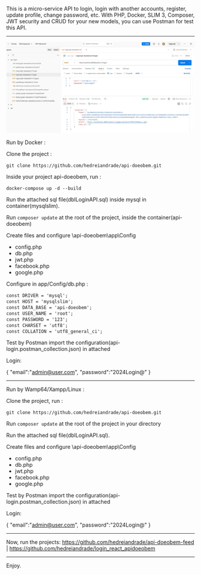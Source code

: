 This is a micro-service API to login, login with another accounts, register, update profile, change password, etc. With PHP, Docker, SLIM 3, Composer, JWT security and CRUD for your new models, you can use Postman for test this API.

---------------------------------------------------------------------------------------------

![alt text](postman.png)

Run by Docker : 

Clone the project :

```
git clone https://github.com/hedreiandrade/api-doeobem.git
```

Inside your project api-doeobem, run :

```
docker-compose up -d --build
```

Run the attached sql file(dblLoginAPI.sql) inside mysql in container(mysqlslim).

Run ```composer update``` at the root of the project, inside the container(api-doeobem)

Create files and configure \api-doeobem\app\Config
- config.php
- db.php
- jwt.php
- facebook.php
- google.php

Configure in app/Config/db.php :

	const DRIVER = 'mysql';
	const HOST = 'mysqlslim';
	const DATA_BASE = 'api-doeobem';
	const USER_NAME = 'root';
	const PASSWORD = '123';
	const CHARSET = 'utf8';
	const COLLATION = 'utf8_general_ci';

Test by Postman import the configuration(api-login.postman_collection.json) in attached

Login:

{
	"email":"admin@user.com",
	"password":"2024Login@"
}

---------------------------------------------------------------------------------------------

Run by Wamp64/Xampp/Linux :

Clone the project, run :

```
git clone https://github.com/hedreiandrade/api-doeobem.git 
```

Run ```composer update``` at the root of the project in your directory

Run the attached sql file(dblLoginAPI.sql).

Create files and configure \api-doeobem\app\Config
- config.php
- db.php
- jwt.php
- facebook.php
- google.php

Test by Postman import the configuration(api-login.postman_collection.json) in attached

Login:

{
	"email":"admin@user.com",
	"password":"2024Login@"
}

---------------------------------------------------------------------------------------------

Now, run the projects: https://github.com/hedreiandrade/api-doeobem-feed | https://github.com/hedreiandrade/login_react_apidoeobem

---------------------------------------------------------------------------------------------

Enjoy.
